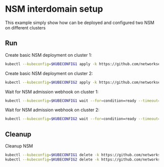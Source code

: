 # NSM interdomain setup


This example simply show how can be deployed and configured two NSM on different clusters

## Run

Create basic NSM deployment on cluster 1:

```bash
kubectl --kubeconfig=$KUBECONFIG1 apply -k https://github.com/networkservicemesh/deployments-k8s/examples/interdomain/nsm/cluster1?ref=7704b2a17733d6adaf496ad11b5edc33ddd9e837
```

Create basic NSM deployment on cluster 2:

```bash
kubectl --kubeconfig=$KUBECONFIG2 apply -k https://github.com/networkservicemesh/deployments-k8s/examples/interdomain/nsm/cluster2?ref=7704b2a17733d6adaf496ad11b5edc33ddd9e837
```

Wait for NSM admission webhook on cluster 1:

```bash
kubectl --kubeconfig=$KUBECONFIG1 wait --for=condition=ready --timeout=1m pod -n nsm-system -l app=admission-webhook-k8s
```

Wait for NSM admission webhook on cluster 2:

```bash
kubectl --kubeconfig=$KUBECONFIG2 wait --for=condition=ready --timeout=1m pod -n nsm-system -l app=admission-webhook-k8s
```

## Cleanup

Cleanup NSM
```bash
kubectl --kubeconfig=$KUBECONFIG1 delete -k https://github.com/networkservicemesh/deployments-k8s/examples/interdomain/nsm/cluster1?ref=7704b2a17733d6adaf496ad11b5edc33ddd9e837
kubectl --kubeconfig=$KUBECONFIG2 delete -k https://github.com/networkservicemesh/deployments-k8s/examples/interdomain/nsm/cluster2?ref=7704b2a17733d6adaf496ad11b5edc33ddd9e837
```
